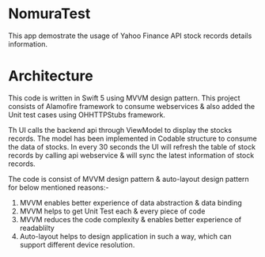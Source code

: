 # NomuraTest
This app demostrate the usage of Yahoo Finance API stock records details information.

# Architecture

This code is written in Swift 5 using MVVM design pattern. This project consists of Alamofire framework to consume webservices & also added the Unit test cases using OHHTTPStubs framework.

Th UI calls the backend api through ViewModel to display the stocks records. The model has been implemented in Codable structure to consume the data of stocks. In every 30 seconds the UI will refresh the table of stock records by calling api webservice & will sync the latest information of stock records.

The code is consist of MVVM design pattern & auto-layout design pattern for below mentioned reasons:-

1. MVVM enables better experience of data abstraction & data binding
2. MVVM helps to get Unit Test each & every piece of code
3. MVVM reduces the code complexity & enables better experience of readablilty 
4. Auto-layout helps to design application in such a way, which can support different device resolution.


